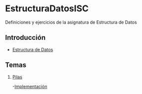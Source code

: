 # EstructuraDatosISC
Definiciones y ejercicios de la asignatura de Estructura de Datos
## Introducción 
- [Estructura de Datos](https://github.com/LuisOmarFlores6627/EstructuraDatosISC/blob/main/Definicion%20%20EstructuraDatos) 

## Temas
1. [Pilas](https://github.com/LuisOmarFlores6627/EstructuraDatosISC/blob/main/Pila/Pila.txt)

   -[Implementación](https://github.com/LuisOmarFlores6627/EstructuraDatosISC/blob/main/Pila/Implementaci%C3%B3n) 
